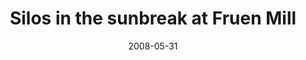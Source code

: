 ---
title: "Silos in the sunbreak at Fruen Mill"
date: 2008-05-31
near: Electrical towers in the sunbreak at Fruen Mill
picture: /assets/camera-roll/2008/05/2008-05-31-silos-in-the-sunbreak-at-fruen-mill/recon-4-090.jpg
thumbnail: /assets/camera-roll/2008/05/2008-05-31-silos-in-the-sunbreak-at-fruen-mill/recon-4-090-thumbnail.jpg
type: picture
tags:
  - Recon 4
  - photograph
  - looking up
  - abandoned
  - mill
  - silo
  - rusted
  - Fruen Mill
  - urban exploration
  - Minneapolis
---